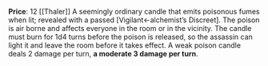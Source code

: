 **Price**: 12 [[Thaler]]
A seemingly ordinary candle that emits poisonous fumes when lit; revealed with a passed [Vigilant←alchemist’s Discreet]. The poison is air borne and affects everyone in the room or in the vicinity. The candle must burn for 1d4 turns before the poison is released, so the assassin can light it and leave the room before it takes effect. A weak poison candle deals 2 damage per turn, **a moderate 3 damage per turn**.